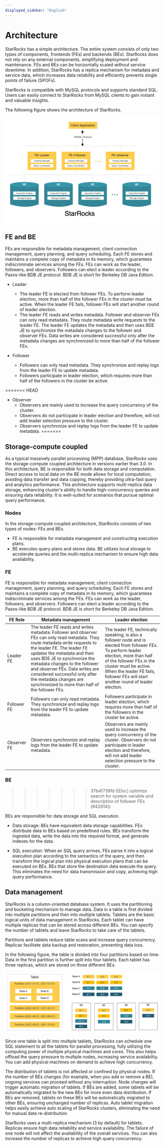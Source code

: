 ```yaml
---
displayed_sidebar: "English"
---
```


# Architecture

StarRocks has a simple architecture. The entire system consists of only two types of components, frontends (FEs) and backends (BEs). StarRocks does not rely on any external components, simplifying deployment and maintenance. FEs and BEs can be horizontally scaled without service downtime. In addition, StarRocks has a replica mechanism for metadata and service data, which increases data reliability and efficiently prevents single points of failure (SPOFs).

StarRocks is compatible with MySQL protocols and supports standard SQL. Users can easily connect to StarRocks from MySQL clients to gain instant and valuable insights.

The following figure shows the architecture of StarRocks.

![Architecture](../assets/1.1-1.png)

## FE and BE

FEs are responsible for metadata management, client connection management, query planning, and query scheduling. Each FE stores and maintains a complete copy of metadata in its memory, which guarantees indiscriminate services among the FEs. FEs can work as the leader, followers, and observers. Followers can elect a leader according to the Paxos-like BDB JE protocol. BDB JE is short for Berkeley DB Java Edition.

- Leader
  - The leader FE is elected from follower FEs. To perform leader election, more than half of the follower FEs in the cluster must be active. When the leader FE fails, follower FEs will start another round of leader election.
  - The leader FE reads and writes metadata. Follower and observer FEs can only read metadata. They route metadata write requests to the leader FE. The leader FE updates the metadata and then uses BDE JE to synchronize the metadata changes to the follower and observer FEs. Data writes are considered successful only after the metadata changes are synchronized to more than half of the follower FEs.

- Follower
  - Followers can only read metadata. They synchronize and replay logs from the leader FE to update metadata.
  - Followers participate in leader election, which requires more than half of the followers in the cluster be active.

<<<<<<< HEAD
- Observer
  - Observers are mainly used to increase the query concurrency of the cluster.
  - Observers do not participate in leader election and therefore, will not add leader selection pressure to the cluster.
  - Observers synchronize and replay logs from the leader FE to update metadata.
=======
## Storage-compute coupled

As a typical massively parallel processing (MPP) database, StarRocks uses the storage-compute coupled architecture in versions earlier than 3.0. In this architecture, BE is responsible for both data storage and computation. Direct access to local data on the BE mode allows for local computation, avoiding data transfer and data copying, thereby providing ultra-fast query and analytics performance. This architecture supports multi-replica data storage, enhancing cluster's ability to handle high-concurrency queries and ensuring data reliability. It is well-suited for scenarios that pursue optimal query performance.

### Nodes

In the storage-compute coupled architecture, StarRocks consists of two types of nodes: FEs and BEs.

- FE is responsible for metadata management and constructing execution plans.
- BE executes query plans and stores data. BE utilizes local storage to accelerate queries and the multi-replica mechanism to ensure high data availability.

### FE

FE is responsible for metadata management, client connection management, query planning, and query scheduling. Each FE stores and maintains a complete copy of metadata in its memory, which guarantees indiscriminate services among the FEs. FEs can work as the leader, followers, and observers. Followers can elect a leader according to the Paxos-like BDB JE protocol. BDB JE is short for Berkeley DB Java Edition.

| **FE Role** | **Metadata management**                                               | **Leader election**                                              |
| ----------- | ------------------------------------------------------------ | ------------------------------------------------------------ |
| Leader FE      | The leader FE reads and writes metadata. Follower and observer FEs can only read metadata. They route metadata write requests to the leader FE. The leader FE updates the metadata and then uses BDE JE to synchronize the metadata changes to the follower and observer FEs. Data writes are considered successful only after the metadata changes are synchronized to more than half of the follower FEs. | The leader FE, technically speaking, is also a follower node and is elected from follower FEs. To perform leader election, more than half of the follower FEs in the cluster must be active. When the leader FE fails, follower FEs will start another round of leader election. |
| Follower FE    | Followers can only read metadata. They synchronize and replay logs from the leader FE to update metadata. | Followers participate in leader election, which requires more than half of the followers in the cluster be active. |
| Observer FE   | Observers synchronize and replay logs from the leader FE to update metadata.     | Observers are mainly used to increase the query concurrency of the cluster. Observers do not participate in leader election and therefore, will not add leader selection pressure to the cluster.|

### BE
>>>>>>> 37b4f739fd ([Doc] optimize search for system variable and description of follower FEs (#42614))

BEs are responsible for data storage and SQL execution.

- Data storage: BEs have equivalent data storage capabilities. FEs distribute data to BEs based on predefined rules. BEs transform the ingested data, write the data into the required format, and generate indexes for the data.

- SQL execution: When an SQL query arrives, FEs parse it into a logical execution plan according to the semantics of the query, and then transform the logical plan into physical execution plans that can be executed on BEs. BEs that store the destination data execute the query. This eliminates the need for data transmission and copy, achieving high query performance.

## Data management

StarRocks is a column-oriented database system. It uses the partitioning and bucketing mechanism to manage data. Data in a table is first divided into multiple partitions and then into multiple tablets. Tablets are the basic logical units of data management in StarRocks. Each tablet can have multiple replicas that can be stored across different BEs. You can specify the number of tablets and leave StarRocks to take care of the tablets.

Partitions and tablets reduce table scans and increase query concurrency. Replicas facilitate data backup and restoration, preventing data loss.

In the following figure, the table is divided into four partitions based on time. Data in the first partition is further split into four tablets. Each tablet has three replicas, which are stored on three different BEs.

![Architecture](../assets/1.1-2.png)

Since one table is split into multiple tablets, StarRocks can schedule one SQL statement to all the tablets for parallel processing, fully utilizing the computing power of multiple physical machines and cores. This also helps offload the query pressure to multiple nodes, increasing service availability. You can add physical machines on demand to achieve high concurrency.

The distribution of tablets is not affected or confined by physical nodes. If the number of BEs changes (for example, when you add or remove a BE), ongoing services can proceed without any interruption. Node changes will trigger automatic migration of tablets. If BEs are added, some tablets will be automatically migrated to the new BEs for more even data distribution. If BEs are removed, tablets on these BEs will be automatically migrated to other BEs, ensuring unchanged number of replicas. Auto tablet migration helps easily achieve auto scaling of StarRocks clusters, eliminating the need for manual data re-distribution.

StarRocks uses a multi-replica mechanism (3 by default) for tablets. Replicas ensure high data reliability and service availability. The failure of one node will not affect the availability of the overall services. You can also increase the number of replicas to achieve high query concurrency.
